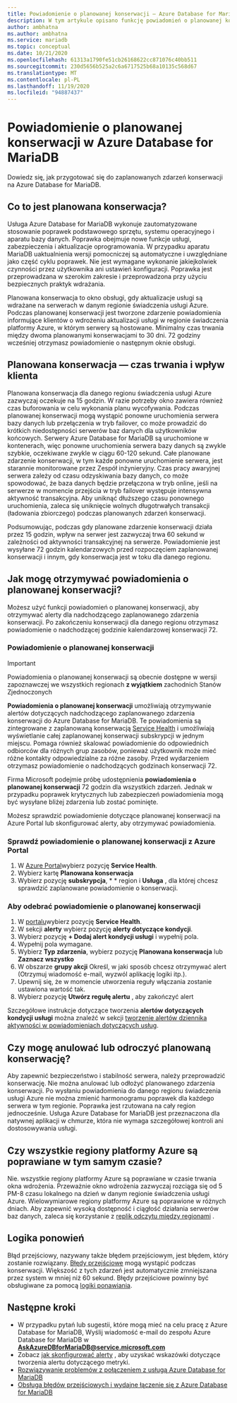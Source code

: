 ```yaml
---
title: Powiadomienie o planowanej konserwacji — Azure Database for MariaDB
description: W tym artykule opisano funkcję powiadomień o planowanej konserwacji w Azure Database for MariaDB
author: ambhatna
ms.author: ambhatna
ms.service: mariadb
ms.topic: conceptual
ms.date: 10/21/2020
ms.openlocfilehash: 61313a1790fe51cb26168622cc871076c40bb511
ms.sourcegitcommit: 230d5656b525a2c6a6717525b68a10135c568d67
ms.translationtype: MT
ms.contentlocale: pl-PL
ms.lasthandoff: 11/19/2020
ms.locfileid: "94887437"
---
```

# <a name="planned-maintenance-notification-in-azure-database-for-mariadb"></a>Powiadomienie o planowanej konserwacji w Azure Database for MariaDB

Dowiedz się, jak przygotować się do zaplanowanych zdarzeń konserwacji na Azure Database for MariaDB.

## <a name="what-is-a-planned-maintenance"></a>Co to jest planowana konserwacja?

Usługa Azure Database for MariaDB wykonuje zautomatyzowane stosowanie poprawek podstawowego sprzętu, systemu operacyjnego i aparatu bazy danych. Poprawka obejmuje nowe funkcje usługi, zabezpieczenia i aktualizacje oprogramowania. W przypadku aparatu MariaDB uaktualnienia wersji pomocniczej są automatyczne i uwzględniane jako część cyklu poprawek. Nie jest wymagane wykonanie jakiejkolwiek czynności przez użytkownika ani ustawień konfiguracji. Poprawka jest przeprowadzana w szerokim zakresie i przeprowadzona przy użyciu bezpiecznych praktyk wdrażania.

Planowana konserwacja to okno obsługi, gdy aktualizacje usługi są wdrażane na serwerach w danym regionie świadczenia usługi Azure. Podczas planowanej konserwacji jest tworzone zdarzenie powiadomienia informujące klientów o wdrożeniu aktualizacji usługi w regionie świadczenia platformy Azure, w którym serwery są hostowane. Minimalny czas trwania między dwoma planowanymi konserwacjami to 30 dni. 72 godziny wcześniej otrzymasz powiadomienie o następnym oknie obsługi.

## <a name="planned-maintenance---duration-and-customer-impact"></a>Planowana konserwacja — czas trwania i wpływ klienta

Planowana konserwacja dla danego regionu świadczenia usługi Azure zazwyczaj oczekuje na 15 godzin. W razie potrzeby okno zawiera również czas buforowania w celu wykonania planu wycofywania. Podczas planowanej konserwacji mogą wystąpić ponowne uruchomienia serwera bazy danych lub przełączenia w tryb failover, co może prowadzić do krótkich niedostępności serwerów baz danych dla użytkowników końcowych. Serwery Azure Database for MariaDB są uruchomione w kontenerach, więc ponowne uruchomienia serwera bazy danych są zwykle szybkie, oczekiwane zwykle w ciągu 60-120 sekund. Całe planowane zdarzenie konserwacji, w tym każde ponowne uruchomienie serwera, jest starannie monitorowane przez Zespół inżynieryjny. Czas pracy awaryjnej serwera zależy od czasu odzyskiwania bazy danych, co może spowodować, że baza danych będzie przełączona w tryb online, jeśli na serwerze w momencie przejścia w tryb failover występuje intensywna aktywność transakcyjna. Aby uniknąć dłuższego czasu ponownego uruchomienia, zaleca się uniknięcie wolnych długotrwałych transakcji (ładowania zbiorczego) podczas planowanych zdarzeń konserwacji.

Podsumowując, podczas gdy planowane zdarzenie konserwacji działa przez 15 godzin, wpływ na serwer jest zazwyczaj trwa 60 sekund w zależności od aktywności transakcyjnej na serwerze. Powiadomienie jest wysyłane 72 godzin kalendarzowych przed rozpoczęciem zaplanowanej konserwacji i innym, gdy konserwacja jest w toku dla danego regionu.

## <a name="how-can-i-get-notified-of-planned-maintenance"></a>Jak mogę otrzymywać powiadomienia o planowanej konserwacji?

Możesz użyć funkcji powiadomień o planowanej konserwacji, aby otrzymywać alerty dla nadchodzącego zaplanowanego zdarzenia konserwacji. Po zakończeniu konserwacji dla danego regionu otrzymasz powiadomienie o nadchodzącej godzinie kalendarzowej konserwacji 72.

### <a name="planned-maintenance-notification"></a>Powiadomienie o planowanej konserwacji

> [!IMPORTANT]
> Powiadomienia o planowanej konserwacji są obecnie dostępne w wersji zapoznawczej we wszystkich regionach **z wyjątkiem** zachodnich Stanów Zjednoczonych

**Powiadomienia o planowanej konserwacji** umożliwiają otrzymywanie alertów dotyczących nadchodzącego zaplanowanego zdarzenia konserwacji do Azure Database for MariaDB. Te powiadomienia są zintegrowane z zaplanowaną konserwacją [Service Health](../service-health/overview.md) i umożliwiają wyświetlanie całej zaplanowanej konserwacji subskrypcji w jednym miejscu. Pomaga również skalować powiadomienie do odpowiednich odbiorców dla różnych grup zasobów, ponieważ użytkownik może mieć różne kontakty odpowiedzialne za różne zasoby. Przed wydarzeniem otrzymasz powiadomienie o nadchodzących godzinach konserwacji 72.

Firma Microsoft podejmie próbę udostępnienia **powiadomienia o planowanej konserwacji** 72 godzin dla wszystkich zdarzeń. Jednak w przypadku poprawek krytycznych lub zabezpieczeń powiadomienia mogą być wysyłane bliżej zdarzenia lub zostać pominięte.

Możesz sprawdzić powiadomienie dotyczące planowanej konserwacji na Azure Portal lub skonfigurować alerty, aby otrzymywać powiadomienia. 

### <a name="check-planned-maintenance-notification-from-azure-portal"></a>Sprawdź powiadomienie o planowanej konserwacji z Azure Portal

1. W [Azure Portal](https://portal.azure.com)wybierz pozycję **Service Health**.
2. Wybierz kartę **Planowana konserwacja**
3. Wybierz pozycję **subskrypcja**, * * region i **Usługa** , dla której chcesz sprawdzić zaplanowane powiadomienie o konserwacji. 
   
### <a name="to-receive-planned-maintenance-notification"></a>Aby odebrać powiadomienie o planowanej konserwacji

1. W [portalu](https://portal.azure.com)wybierz pozycję **Service Health**.
2. W sekcji **alerty** wybierz pozycję **alerty dotyczące kondycji**.
3. Wybierz pozycję **+ Dodaj alert kondycji usługi** i wypełnij pola.
4. Wypełnij pola wymagane. 
5. Wybierz **Typ zdarzenia**, wybierz pozycję **Planowana konserwacja** lub **Zaznacz wszystko**
6. W obszarze **grupy akcji** Określ, w jaki sposób chcesz otrzymywać alert (Otrzymuj wiadomość e-mail, wyzwól aplikację logiki itp.).  
7. Upewnij się, że w momencie utworzenia reguły włączania zostanie ustawiona wartość tak.
8. Wybierz pozycję **Utwórz regułę alertu** , aby zakończyć alert

Szczegółowe instrukcje dotyczące tworzenia **alertów dotyczących kondycji usługi** można znaleźć w sekcji [tworzenie alertów dziennika aktywności w powiadomieniach dotyczących usług](../service-health/alerts-activity-log-service-notifications.md).

## <a name="can-i-cancel-or-postpone-planned-maintenance"></a>Czy mogę anulować lub odroczyć planowaną konserwację?

Aby zapewnić bezpieczeństwo i stabilność serwera, należy przeprowadzić konserwację. Nie można anulować lub odłożyć planowanego zdarzenia konserwacji. Po wysłaniu powiadomienia do danego regionu świadczenia usługi Azure nie można zmienić harmonogramu poprawek dla każdego serwera w tym regionie. Poprawka jest rzutowana na cały region jednocześnie. Usługa Azure Database for MariaDB jest przeznaczona dla natywnej aplikacji w chmurze, która nie wymaga szczegółowej kontroli ani dostosowywania usługi.

## <a name="are-all-the-azure-regions-patched-at-the-same-time"></a>Czy wszystkie regiony platformy Azure są poprawiane w tym samym czasie?

Nie. wszystkie regiony platformy Azure są poprawiane w czasie trwania okna wdrożenia. Przeważnie okno wdrożenia zazwyczaj rozciąga się od 5 PM-8 czasu lokalnego na dzień w danym regionie świadczenia usługi Azure. Wielowymiarowe regiony platformy Azure są poprawione w różnych dniach. Aby zapewnić wysoką dostępność i ciągłość działania serwerów baz danych, zaleca się korzystanie z [replik odczytu między regionami](./concepts-read-replicas.md#cross-region-replication) .

## <a name="retry-logic"></a>Logika ponowień

Błąd przejściowy, nazywany także błędem przejściowym, jest błędem, który zostanie rozwiązany. [Błędy przejściowe](./concepts-connectivity.md#transient-errors) mogą wystąpić podczas konserwacji. Większość z tych zdarzeń jest automatycznie zmniejszana przez system w mniej niż 60 sekund. Błędy przejściowe powinny być obsługiwane za pomocą [logiki ponawiania](./concepts-connectivity.md#handling-transient-errors).


## <a name="next-steps"></a>Następne kroki

- W przypadku pytań lub sugestii, które mogą mieć na celu pracę z Azure Database for MariaDB, Wyślij wiadomość e-mail do zespołu Azure Database for MariaDB w **AskAzureDBforMariaDB@service.microsoft.com**
- Zobacz [jak skonfigurować alerty](howto-alert-metric.md) , aby uzyskać wskazówki dotyczące tworzenia alertu dotyczącego metryki.
- [Rozwiązywanie problemów z połączeniem z usługą Azure Database for MariaDB](howto-troubleshoot-common-connection-issues.md)
- [Obsługa błędów przejściowych i wydajne łączenie się z Azure Database for MariaDB](concepts-connectivity.md)
